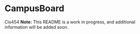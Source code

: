 # CampusBoard
Cis454
**Note:** This README is a work in progress, and additional information will be added soon.

